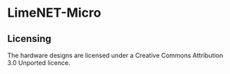 # LimeNET-Micro

## Licensing

The hardware designs are licensed under a Creative Commons Attribution 3.0 Unported licence.
